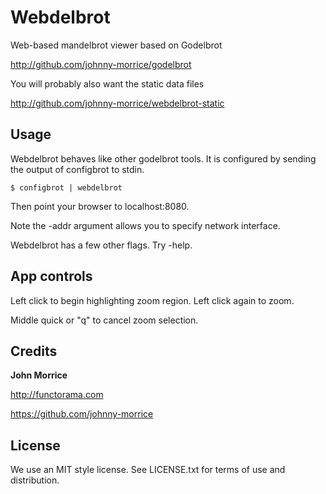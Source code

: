 # Webdelbrot

Web-based mandelbrot viewer based on Godelbrot

http://github.com/johnny-morrice/godelbrot

You will probably also want the static data files

http://github.com/johnny-morrice/webdelbrot-static

## Usage

Webdelbrot behaves like other godelbrot tools.  It is configured by sending the output of configbrot to stdin.

    $ configbrot | webdelbrot

Then point your browser to localhost:8080.

Note the -addr argument allows you to specify network interface.

Webdelbrot has a few other flags.  Try -help.

## App controls

Left click to begin highlighting zoom region.  Left click again to zoom.

Middle quick or "q" to cancel zoom selection.

## Credits

**John Morrice**

http://functorama.com

https://github.com/johnny-morrice

## License

We use an MIT style license.  See LICENSE.txt for terms of use and distribution.
